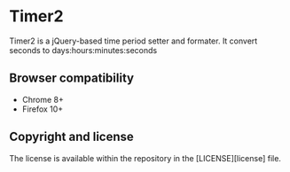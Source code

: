 Timer2
=======

Timer2 is a jQuery-based time period setter and formater.
It convert seconds to days:hours:minutes:seconds

Browser compatibility
---------------------
* Chrome 8+
* Firefox 10+

Copyright and license
---------------------
The license is available within the repository in the [LICENSE][license] file.
